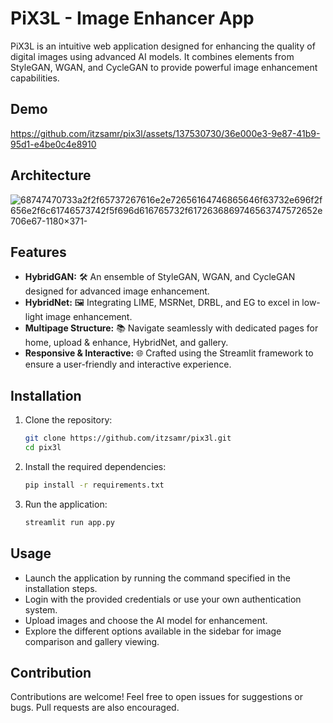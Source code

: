 # PiX3L - Image Enhancer App

PiX3L is an intuitive web application designed for enhancing the quality of digital images using advanced AI models. It combines elements from StyleGAN, WGAN, and CycleGAN to provide powerful image enhancement capabilities.

## Demo

https://github.com/itzsamr/pix3l/assets/137530730/36e000e3-9e87-41b9-95d1-e4be0c4e8910

## Architecture

![68747470733a2f2f65737267616e2e72656164746865646f63732e696f2f656e2f6c61746573742f5f696d616765732f6172636869746563747572652e706e67-1180×371-](https://github.com/itzsamr/pix3l/assets/137530730/36cc0dae-5e40-4803-aa87-dfd4be1d089e)


## Features

- **HybridGAN:** 🛠 An ensemble of StyleGAN, WGAN, and CycleGAN designed for advanced image enhancement.
- **HybridNet:** 🖼️ Integrating LIME, MSRNet, DRBL, and EG to excel in low-light image enhancement.
- **Multipage Structure:** 📚 Navigate seamlessly with dedicated pages for home, upload & enhance, HybridNet, and gallery.
- **Responsive & Interactive:** 🌐 Crafted using the Streamlit framework to ensure a user-friendly and interactive experience.

## Installation

1. Clone the repository:

   ```bash
   git clone https://github.com/itzsamr/pix3l.git
   cd pix3l
   ```

2. Install the required dependencies:

   ```bash
   pip install -r requirements.txt
   ```

3. Run the application:

   ```bash
   streamlit run app.py
   ```

## Usage

- Launch the application by running the command specified in the installation steps.
- Login with the provided credentials or use your own authentication system.
- Upload images and choose the AI model for enhancement.
- Explore the different options available in the sidebar for image comparison and gallery viewing.

## Contribution

Contributions are welcome! Feel free to open issues for suggestions or bugs. Pull requests are also encouraged.
